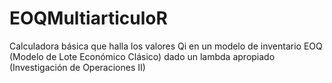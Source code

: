 # EOQMultiarticuloR
Calculadora básica que halla los valores Qi en un modelo de inventario EOQ (Modelo de Lote Económico Clásico) dado un lambda apropiado (Investigación de Operaciones II)
